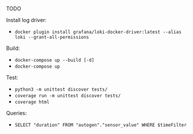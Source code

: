 TODO

Install log driver:
 - `docker plugin install grafana/loki-docker-driver:latest --alias loki --grant-all-permissions`

Build:
 - `docker-compose up --build [-d]`
 - `docker-compose up`


Test: 
 - `python3 -m unittest discover tests/`
 - `coverage run -m unittest discover tests/`
 - `coverage html`

Queries: 
 - `SELECT "duration" FROM "autogen"."sensor_value" WHERE $timeFilter`